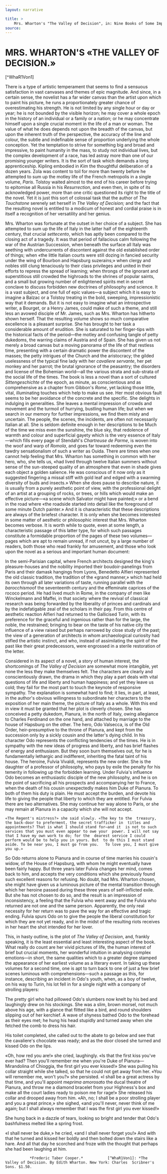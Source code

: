 ```yaml
---
layout: narrative

title: >
    Mrs. Wharton's "The Valley of Decision", in: Nine Books of Some Importance
source: 
---
```


           
# MRS. WHARTON'S «THE VALLEY OF DECISION.»

  [^WhaR1Von1]

  There is a type of artistic temperament that seems to find a  sensuous satisfaction in vast canvases and themes of epic  magnitude. And since, in a certain sense, the novelist has a far  wider canvas than the artist upon which to paint his picture, he  runs a proportionately greater chance of overestimating his  strength. He is not limited by any single hour or day or year; he  is not bounded by the visible horizon; he may cover a whole epoch  in the history of an individual or a family or a nation; or he may  concentrate himself upon a single crucial moment in the life of a  man or woman. The value of what he does depends not upon the  breadth of the canvas, but upon the inherent truth of the  perspective, the accuracy of the line and colour, the subtle and  indefinable sense of proportion underlying the whole conception.   Yet the temptation to strive for something big and broad and  impressive, to paint humanity in the mass, to study not individual  lives, but the complex development of a race, has led astray more  than one of our promising younger writers. It is the sort of task  which demands a long apprenticeship. Kipling embodied in  *Kim* the thoughtful deliberation of a dozen years. Zola was  content to toil for more than twenty before he attempted to sum up  the motley life of the French metropolis in a single volume,  *Paris*. Tolstoy waited almost to the end of his career  before trying to epitomise all Russia in his *Resurrection*,  and even then, in spite of its acknowledged power, more than one  critic questioned its right to the title of the novel. Yet it is  just this sort of colossal task that the author of *The  Touchstone* serenely set herself in *The Valley of  Decision;* and the fact that the resulting novel is entitled to  a modicum of honest and cordial praise is in itself a recognition  of her versatility and her genius.  

Mrs. Wharton was fortunate at the outset in her choice of a  subject. She has attempted to sum up the life of Italy in the  latter half of the eighteenth century, that crucial  *settecento*, which has aptly been compared to the closing act  of a tragedy. It was that period of fallacious calm following the  war of the Austrian Succession, when beneath the surface all Italy  was seething with undercurrents of discontent against the old  established order of things; when «the little Italian courts were  still dozing in fancied security under the wing of Bourbon and  Hapsburg suzerains;» when clergy and nobles still clung tenaciously  to their class privileges and united in their efforts to repress  the spread of learning; when throngs of the ignorant and  superstitious still crowded the highroads to the shrines of popular  saints, and a small but growing number of enlightened spirits met  in secret conclave to discuss forbidden new doctrines of philosophy  and science. It is a vast subject, and one full of epic values—a  subject which it is easy to imagine a Balzac or a Tolstoy treating  in the bold, sweeping, impressionistic way that it demands. But it  is not easy to imagine what an introspective writer, a Bourget, or  a Henry James, could make of such a theme, and still less an avowed  disciple of Mr. James, such as Mrs. Wharton has hitherto shown  herself. That the resulting volume shows so much comparative  excellence is a pleasant surprise. She has brought to her task a  considerable amount of erudition. She is saturated to her finger-tips with the historical facts of the period—the motley and  confusing tangle of petty dukedoms, the warring claims of Austria  and of Spain. She has given us not merely a broad canvas but a  moving panorama of the life of that restless time, presenting with  a certain dramatic power the discontent of the masses; the petty  intrigues of the Church and the aristocracy; the gilded uselessness  of the typical fine lady with her *cavaliere servante*, her  pet monkey and her parrot; the brutal ignorance of the peasantry;  the disorders and license of the Bohemian  world—all the  various strata and sub-strata of the social life of the times. The  book is less a novel than a sort of cultured  *Sittengeschichte* of the epoch, as minute, as conscientious  and as comprehensive as a chapter from Gibbon's *Rome*, yet  lacking those little, vital, illuminating touches which help to  make us see. Her most obvious fault seems to be her avoidance of  the concrete and the specific. She delights in indulging in  generalities. She leaves a mental impression of crowds and  movement and the turmoil of hurrying, bustling human life; but when  we search in our memory for further impressions, we find them misty  and uncertain. The people, the scenes, the incidents, are often  not necessarily Italian at all. She is seldom definite enough in  her descriptions to be Much of the time we miss even the sunshine,  the blue sky, that redolence of warmth and colour and superficial  gayety which is the very essence of Italy—which fills every page  of Stendahl's *Chartreuse de Parme*, is woven into the woof  and warp of *Romola*, and goes far toward redeeming even the  tawdry sensationalism of such a writer as Ouida. There are times  when one cannot help feeling that Mrs. Wharton has something in  common with her hero, who, she tells us, «had lived through twelve  Italian summers without sense of the sun-steeped quality of an  atmosphere that even in shade gives each object a golden salience.   He was conscious of it now only as it suggested fingering a missal  stiff with gold leaf and edged with a swarming diversity of buds  and insects.» When she does pause to describe nature, it is  usually from a purely aesthetic point of view, with the  professional delight of an artist at a grouping of rocks, or trees,  or hills which would make an effective picture—«a scene which  Salvator might have painted;» or a bend in the road where «the  roadside started into detail like the foreground of some minute  Dutch painter.» And it is characteristic that these descriptions  are always of the briefest character. It is only when she becomes  interested in some matter of aesthetic or philosophic interest that  Mrs. Wharton becomes verbose. It is worth while to quote, even at  some length, a characteristic passage of this latter type, for  which such passages constitute a formidable proportion of the pages  of these two volumes—pages which are apt to remain unread, if not  uncut, by a large number of readers, both those who read frankly  for amusement, and those who look upon the novel as a serious and  important human document:

   In the semi-Parisian capital, where French architects designed  the king's pleasure-houses and the nobility imported their boudoir-panelings from Paris and their damask hangings from Lyons,  Benedetto Alfieri represented the old classic tradition, the  tradition of the «grand manner,» which had held its own through all  later variations of taste, running parallel with the  *barocchismo*of the seventeenth century and the effeminate  caprices of the rococo period. He had lived much in Rome, in the  company of men like Winckelmann and Maffei, in that society where  the revival of classical research was being forwarded by the  liberality of princes and cardinals and by the indefatigable zeal  of the scholars in their pay. From this centre of aesthetic  reaction Alfieri had returned to the Gallicised Turin, with its  preference for the graceful and ingenious rather than for the  large, the noble, the restrained; bringing to bear on the taste of  his native city the influence of a view raised but perhaps narrowed  by close study of the past; the view of a generation of architects  in whom archaeological curiosity had stifled the artistic instinct,  and who, instead of assimilating the spirit of the past like their  great predecessors, were engrossed in a sterile restoration of the  letter.

   Considered in its aspect of a novel, a story of human  interest, the shortcomings of *The Valley of Decision* are  somewhat more intangible, yet none the less they make themselves  felt. The characters are clearly and conscientiously drawn, the  drama in which they play a part deals with vital questions of life  and liberty and human happiness; and yet they leave us cold; they  fail for the most part to touch the keynote of responsive sympathy.   The explanation is somewhat hard to find; it lies, in part, at  least, in the author's obvious willingness to subordinate her  characters to the exposition of her main theme, the picture of  Italy as a whole. With this end in view it must be granted that  her plot is cleverly chosen. She has conceived a petty dukedom,  Pianura, in the north of Italy, owing allegiance to Charles  Ferdinand on the one hand, and attached by marriage to the house of  Hapsburg on the other. The hero, Odo Valsecca, is of the Old  Order, heir-presumptive to the throne of Pianura, and kept from the  succession only by a sickly cousin and the latter's dying child.   In his  character Odo represents the conflicting tendencies  of the times. He is in sympathy with the new ideas of progress and  liberty, and has brief flashes of energy and enthusiasm. But they  soon burn themselves out, for he is fundamentally lethargic and  indifferent, inheriting the fatal taint of his house. The heroine,  Fulvia Vivaldi, represents the new order. She is the daughter of  a professor of philosophy, who pays by exile the penalty for his  temerity in following up the forbidden learning. Under Fulvia's  influence Odo becomes an enthusiastic disciple of the new  philosophy, and he is on the point of sacrificing all his prospects  and accompanying her to France, when the death of his cousin  unexpectedly makes him Duke of Pianura. To both of them his duty  is plain. He must accept the burden, and devote his life to giving  the people that liberty to which they are entitled. For Fulvia  there are two alternatives. She may continue her way alone to  Paris, or she may remain at Pianura in a capacity which she will  not accept.

    «The Regent's mistress?» she said slowly. «The key to the  treasury, the back-door to preferment, the secret trafficker in  titles and appointments? That is what I should stand for—and it  is not to such services that you must even appear to owe your  power. I will not say that I have my own work to do; for the  dearest service I could perform would be to help you in yours. But  to do this I must stand aside. To be near you, I must go from you.   To love you, I must give you up.»

   So Odo returns alone to Pianura and in course of time marries  his cousin's widow, of the House of Hapsburg, with whom he might  eventually have been fairly happy. But three years later Fulvia  changes her mind, comes back to him, and accepts the very  conditions which she previously found such excellent reasons for  refusing. No doubt, had Mrs. Wharton chosen, she might have given  us a luminous picture of the mental transition through which her  heroine passed during these three years of self-inflicted exile.   But she has not chosen to do so, and the result is an impression of  inconsistency, a feeling that the Fulvia who went away and the  Fulvia who returned are not one and the same person. Apparently,  the only real necessity for her return was to pave the way for an  effective and tragic ending. Fulvia spurs Odo on to give the  people the liberal constitution for which they are not yet ready,  and in the midst of the resulting riots receives in her heart the  shot intended for her lover.  

This, in hasty outline, is the plot of *The Valley of  Decision*, and, frankly speaking, it is the least essential and  least interesting aspect of the book. What really do count are her  vivid pictures of life, the human interest of brief but crucial  moments, her wonderful intuition in analysing complex emotions—in  short, the same qualities which to a greater degree stamped the  appearance of her earliest volume as a literary event. In taking  up these volumes for a second time, one is apt to turn back to one  of just a few brief scenes luminous with comprehensions—such a  passage as this, for instance, describing an incident in Odo's  youth, when, as a boy of twelve, on his way to Turin, his lot fell  in for a single night with a company of strolling players:

   The pretty girl who had pillowed Odo's slumbers now knelt by  his bed and laughingly drew on his stockings. She was a slim,  brown morsel, not much above his age, with a glance that flitted  like a bird, and round shoulders slipping out of her kerchief. A  wave of shyness bathed Odo to the forehead as their eyes met; he  hung his head stupidly and turned away when she fetched the comb to  dress his hair.  

His toilet completed, she called out to the abate to go below  and see that the cavaliere's chocolate was ready; and as the door  closed she turned and kissed Odo on the lips.  

«Oh, how red you are!» she cried, laughingly. «Is that the  first kiss you've ever had? Then you'll remember me when you're  Duke of Pianura—Mirandolina of Chioggia, the first girl you ever  kissed!» She was pulling his collar straight while she talked, so  that he could not get away from her. «You will remember me, won't  you?» she persisted. «I shall be a great actress by that time, and  you'll appoint me*prima amorosa*to the ducal theatre of  Pianura, and throw me a diamond bracelet from your Highness's box  and make all the court ladies ready to poison me for rage!» She  released his collar and drooped away from him. «Ah, no; I shall be  a poor strolling player and you a great prince,» she sighed, «and  you'll never, never think of me again; but I shall always remember  that I was the first girl you ever kissed!»  

She hung back in a dazzle of tears, looking so bright and  tender that Odo's bashfulness melted like a spring frost.  

«I shall never be duke,» he cried, «and I shall never forget  you!» And with that he turned and kissed her boldly and then  bolted down the stairs like a hare. And all that day he scorched  and froze with the thought that perhaps she had been laughing at  him.

               *Frederic Taber Cooper.*           [^WhaR1Von1]: *The Valley of Decision. By Edith Wharton. New York: Charles  Scribner's Sons. $1.50.

  
     